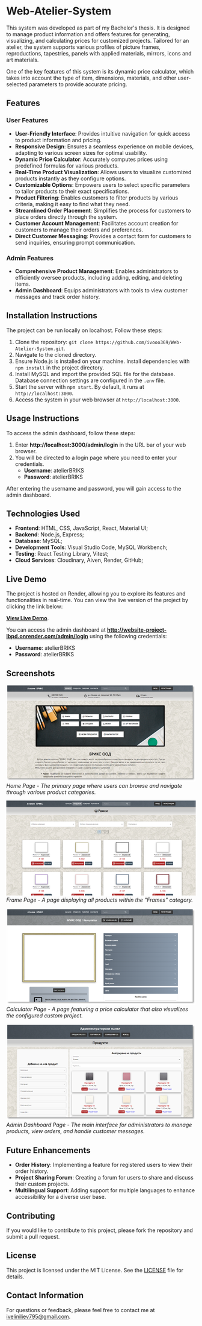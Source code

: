 # Web-Atelier-System

This system was developed as part of my Bachelor's thesis. It is designed to manage product information and offers features for generating, visualizing, and calculating prices for customized projects. Tailored for an atelier, the system supports various profiles of picture frames, reproductions, tapestries, panels with applied materials, mirrors, icons and art materials.

One of the key features of this system is its dynamic price calculator, which takes into account the type of item, dimensions, materials, and other user-selected parameters to provide accurate pricing.

## Features

### User Features

- **User-Friendly Interface**: Provides intuitive navigation for quick access to product information and pricing.
- **Responsive Design**: Ensures a seamless experience on mobile devices, adapting to various screen sizes for optimal usability.
- **Dynamic Price Calculator**: Accurately computes prices using predefined formulas for various products.
- **Real-Time Product Visualization**: Allows users to visualize customized products instantly as they configure options.
- **Customizable Options**: Empowers users to select specific parameters to tailor products to their exact specifications.
- **Product Filtering**: Enables customers to filter products by various criteria, making it easy to find what they need.
- **Streamlined Order Placement**: Simplifies the process for customers to place orders directly through the system.
- **Customer Account Management**: Facilitates account creation for customers to manage their orders and preferences.
- **Direct Customer Messaging**: Provides a contact form for customers to send inquiries, ensuring prompt communication.

### Admin Features

- **Comprehensive Product Management**: Enables administrators to efficiently oversee products, including adding, editing, and deleting items.
- **Admin Dashboard**: Equips administrators with tools to view customer messages and track order history.

## Installation Instructions

The project can be run locally on localhost. Follow these steps:

1. Clone the repository: `git clone https://github.com/ivooo369/Web-Atelier-System.git`.
2. Navigate to the cloned directory.
3. Ensure Node.js is installed on your machine. Install dependencies with `npm install` in the project directory.
4. Install MySQL and import the provided SQL file for the database. Database connection settings are configured in the `.env` file.
5. Start the server with `npm start`. By default, it runs at `http://localhost:3000`.
6. Access the system in your web browser at `http://localhost:3000`.

## Usage Instructions

To access the admin dashboard, follow these steps:

1. Enter **http://localhost:3000/admin/login** in the URL bar of your web browser.
2. You will be directed to a login page where you need to enter your credentials.
   - **Username**: atelierBRIKS
   - **Password**: atelierBRIKS

After entering the username and password, you will gain access to the admin dashboard.

## Technologies Used

- **Frontend**: HTML, CSS, JavaScript, React, Material UI;
- **Backend**: Node.js, Express;
- **Database**: MySQL;
- **Development Tools**: Visual Studio Code, MySQL Workbench;
- **Testing**: React Testing Library, Vitest;
- **Cloud Services**: Cloudinary, Aiven, Render, GitHub;

## Live Demo

The project is hosted on Render, allowing you to explore its features and functionalities in real-time. You can view the live version of the project by clicking the link below:

[**View Live Demo**](https://website-project-lbpd.onrender.com).

You can access the admin dashboard at **http://website-project-lbpd.onrender.com/admin/login** using the following credentials:

- **Username**: atelierBRIKS
- **Password**: atelierBRIKS

## Screenshots

![Home Page](screenshots/screenshot1.png)
_Home Page - The primary page where users can browse and navigate through various product categories._

![Frame Page](screenshots/screenshot2.png)
_Frame Page - A page displaying all products within the "Frames" category._

![Calculator Page](screenshots/screenshot3.png)
_Calculator Page - A page featuring a price calculator that also visualizes the configured custom project._

![Admin Dashboard Page](screenshots/screenshot4.png)
_Admin Dashboard Page - The main interface for administrators to manage products, view orders, and handle customer messages._

## Future Enhancements

- **Order History**: Implementing a feature for registered users to view their order history.
- **Project Sharing Forum**: Creating a forum for users to share and discuss their custom projects.
- **Multilingual Support**: Adding support for multiple languages to enhance accessibility for a diverse user base.

## Contributing

If you would like to contribute to this project, please fork the repository and submit a pull request.

## License

This project is licensed under the MIT License. See the [LICENSE](LICENSE) file for details.

## Contact Information

For questions or feedback, please feel free to contact me at [iveliniliev795@gmail.com](mailto:iveliniliev795@gmail.com).
